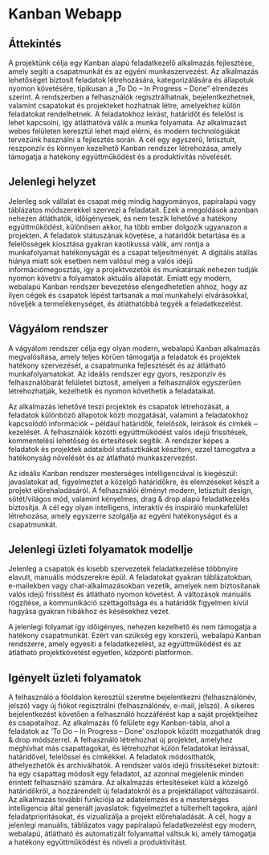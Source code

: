# Kanban Webapp

## Áttekintés

A projektünk célja egy Kanban alapú feladatkezelő alkalmazás fejlesztése, amely segíti a csapatmunkát és az egyéni munkaszervezést. Az alkalmazás lehetőséget biztosít feladatok létrehozására, kategorizálására és állapotuk nyomon követésére, tipikusan a „To Do – In Progress – Done” elrendezés szerint. A rendszerben a felhasználók regisztrálhatnak, bejelentkezhetnek, valamint csapatokat és projekteket hozhatnak létre, amelyekhez külön feladatokat rendelhetnek. A feladatokhoz leírást, határidőt és felelőst is lehet kapcsolni, így átláthatóvá válik a munka folyamata. Az alkalmazást webes felületen keresztül lehet majd elérni, és modern technológiákat tervezünk használni a fejlesztés során. A cél egy egyszerű, letisztult, reszponzív és könnyen kezelhető Kanban rendszer létrehozása, amely támogatja a hatékony együttműködést és a produktivitás növelését.

## Jelenlegi helyzet

Jelenleg sok vállalat és csapat még mindig hagyományos, papíralapú vagy táblázatos módszerekkel szervezi a feladatait. Ezek a megoldások azonban nehezen átláthatók, időigényesek, és nem teszik lehetővé a hatékony együttműködést, különösen akkor, ha több ember dolgozik ugyanazon a projekten. A feladatok státuszának követése, a határidők betartása és a felelősségek kiosztása gyakran kaotikussá válik, ami rontja a munkafolyamat hatékonyságát és a csapat teljesítményét. A digitális átállás hiánya miatt sok esetben nem valósul meg a valós idejű információmegosztás, így a projektvezetők és munkatársak nehezen tudják nyomon követni a folyamatok aktuális állapotát. Emiatt egy modern, webalapú Kanban rendszer bevezetése elengedhetetlen ahhoz, hogy az ilyen cégek és csapatok lépést tartsanak a mai munkahelyi elvárásokkal, növeljék a termelékenységet, és átláthatóbbá tegyék a feladatkezelést.

## Vágyálom rendszer

A vágyálom rendszer célja egy olyan modern, webalapú Kanban alkalmazás megvalósítása, amely teljes körűen támogatja a feladatok és projektek hatékony szervezését, a csapatmunka fejlesztését és az átlátható munkafolyamatokat. Az ideális rendszer egy gyors, reszponzív és felhasználóbarát felületet biztosít, amelyen a felhasználók egyszerűen létrehozhatják, kezelhetik és nyomon követhetik a feladataikat.

Az alkalmazás lehetővé teszi projektek és csapatok létrehozását, a feladatok különböző állapotok közti mozgatását, valamint a feladatokhoz kapcsolódó információk – például határidők, felelősök, leírások és címkék – kezelését. A felhasználók közötti együttműködést valós idejű frissítések, kommentelési lehetőség és értesítések segítik. A rendszer képes a feladatok és projektek adataiból statisztikákat készíteni, ezzel támogatva a hatékonyság növelését és az átlátható munkaszervezést.

Az ideális Kanban rendszer mesterséges intelligenciával is kiegészül: javaslatokat ad, figyelmeztet a közelgő határidőkre, és elemzéseket készít a projekt előrehaladásáról. A felhasználói élményt modern, letisztult design, sötét/világos mód, valamint kényelmes, drag & drop alapú feladatkezelés biztosítja. A cél egy olyan intelligens, interaktív és inspiráló munkafelület létrehozása, amely egyszerre szolgálja az egyéni hatékonyságot és a csapatmunkát.

## Jelenlegi üzleti folyamatok modellje

Jelenleg a csapatok és kisebb szervezetek feladatkezelése többnyire elavult, manuális módszerekre épül. A feladatokat gyakran táblázatokban, e-mailekben vagy chat-alkalmazásokban vezetik, amelyek nem biztosítanak valós idejű frissítést és átlátható nyomon követést. A változások manuális rögzítése, a kommunikáció széttagoltsága és a határidők figyelmen kívül hagyása gyakran hibákhoz és késésekhez vezet.

A jelenlegi folyamat így időigényes, nehezen kezelhető és nem támogatja a hatékony csapatmunkát. Ezért van szükség egy korszerű, webalapú Kanban rendszerre, amely egyesíti a feladatkezelést, az együttműködést és az átlátható projektkövetést egyetlen, központi platformon.

## Igényelt üzleti folyamatok

A felhasználó a főoldalon keresztül szeretne bejelentkezni (felhasználónév, jelszó) vagy új fiókot regisztrálni (felhasználónév, e-mail, jelszó). A sikeres bejelentkezést követően a felhasználó hozzáférést kap a saját projektjeihez és csapataihoz.
Az alkalmazás fő felülete egy Kanban-tábla, ahol a feladatok az ‘To Do – In Progress – Done’ oszlopok között mozgathatók drag & drop módszerrel. A felhasználó létrehozhat új projektet, amelyhez meghívhat más csapattagokat, és létrehozhat külön feladatokat leírással, határidővel, felelőssel és címkékkel. A feladatok módosíthatók, áthelyezhetők és archiválhatók. A rendszer valós idejű frissítéseket biztosít: ha egy csapattag módosít egy feladatot, az azonnal megjelenik minden érintett felhasználó számára.
Az alkalmazás értesítéseket küld a közelgő határidőkről, a hozzárendelt új feladatokról és a projektállapot változásairól. Az alkalmazás további funkciója az adatelemzés és a mesterséges intelligencia által generált javaslatok: figyelmeztet a túlterhelt tagokra, ajánl feladatprioritásokat, és vizualizálja a projekt előrehaladását. A cél, hogy a jelenlegi manuális, táblázatos vagy papíralapú feladatkezelést egy modern, webalapú, átlátható és automatizált folyamattal váltsuk ki, amely támogatja a hatékony együttműködést és növeli a produktivitást.